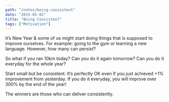 ```yaml
---
path: "/notes/being-consistent"
date: "2015-01-02"
title: "Being Consistent"
tags: ["Motivation"]
---
```


It’s New Year & some of us might start doing things that is supposed to improve ourselves. For example: going to the gym or learning a new language. However, how many can persist?

So what if you ran 10km today? Can you do it again tomorrow? Can you do it everyday for the whole year?

Start small but be consistent. It’s perfectly OK even if you just achieved +1% improvement from yesterday. If you do it everyday, you will improve over 300% by the end of the year!

The winners are those who can deliver consistently.